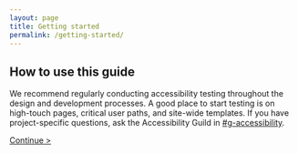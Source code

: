 ```yaml
---
layout: page
title: Getting started
permalink: /getting-started/
---
```


## How to use this guide

We recommend regularly conducting accessibility testing throughout the design and development processes. A good place to start testing is on high-touch pages, critical user paths, and site-wide templates. If you have project-specific questions, ask the Accessibility Guild in [#g-accessibility](https://gsa-tts.slack.com/messages/g-accessibility/).

<a class="usa-button" href="{{ site.baseurl }}/keyboard-access/">Continue ></a>
